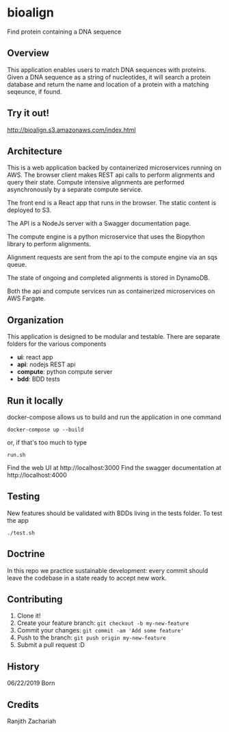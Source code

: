 # bioalign
Find protein containing a DNA sequence

## Overview
This application enables users to match DNA sequences with proteins. Given a DNA sequence as a string of nucleotides, it will search a protein database and return the name and location of a protein with a matching seqeunce, if found.

## Try it out!
http://bioalign.s3.amazonaws.com/index.html

## Architecture
This is a web application backed by containerized microservices running on AWS. The browser client makes REST api calls to perform alignments and query their state. Compute intensive alignments are performed asynchronously by a separate compute service.

The front end is a React app that runs in the browser. The static content is deployed to S3.

The API is a NodeJs server with a Swagger documentation page.

The compute engine is a python microservice that uses the Biopython library to perform alignments.

Alignment requests are sent from the api to the compute engine via an sqs queue.

The state of ongoing and completed alignments is stored in DynamoDB.

Both the api and compute services run as containerized microservices on AWS Fargate.

## Organization

This application is designed to be modular and testable. There are separate folders for the various components

- **ui**: react app
- **api**: nodejs REST api
- **compute**: python compute server
- **bdd**: BDD tests

## Run it locally
docker-compose allows us to build and run the application in one command
```
docker-compose up --build
```
or, if that's too much to type
```
run.sh
```
Find the web UI at http://localhost:3000
Find the swagger documentation at http://localhost:4000

## Testing 
New features should be validated with BDDs living in the tests folder. To test the app
```
./test.sh
```

## Doctrine
In this repo we practice sustainable development: every commit should leave the codebase in a state ready to accept new work.

## Contributing
1. Clone it!
2. Create your feature branch: `git checkout -b my-new-feature`
3. Commit your changes: `git commit -am 'Add some feature'`
4. Push to the branch: `git push origin my-new-feature`
5. Submit a pull request :D

## History
06/22/2019    Born

## Credits
Ranjith Zachariah
